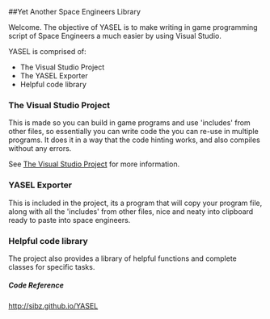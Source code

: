 ##Yet Another Space Engineers Library

Welcome. The objective of YASEL is to make writing in game programming script of Space Engineers a much easier by using Visual Studio.

YASEL is comprised of:
* The Visual Studio Project
* The YASEL Exporter
* Helpful code library

### The Visual Studio Project
This is made so you can build in game programs and use 'includes' from other files, so essentially you can write code the you can re-use in multiple programs. It does it in a way that the code hinting works, and also compiles without any errors.

See [The Visual Studio Project](https://github.com/Sibz/YASEL/wiki/The-Visual-Studio-Project) for more information.

### YASEL Exporter
This is included in the project, its a program that will copy your program file, along with all the 'includes' from other files, nice and neaty into clipboard ready to paste into space engineers.

### Helpful code library
The project also provides a library of helpful functions and complete classes for specific tasks.
##### Code Reference
http://sibz.github.io/YASEL

